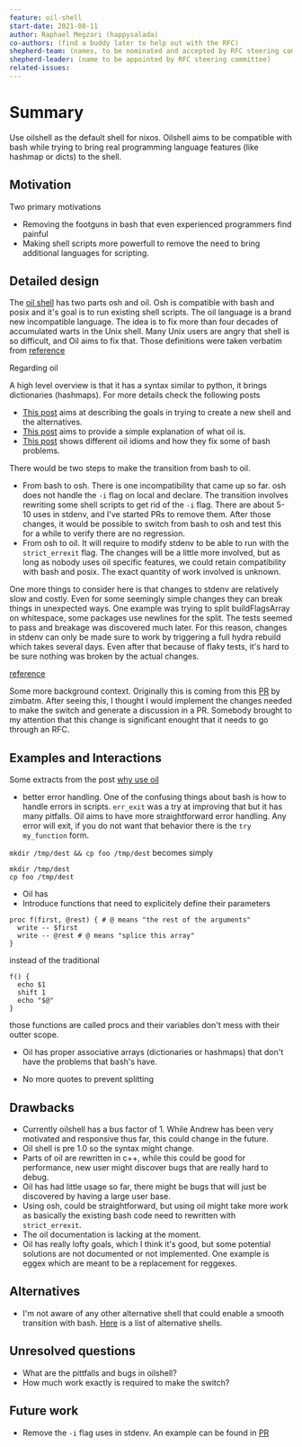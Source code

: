 ```yaml
---
feature: oil-shell
start-date: 2021-08-11
author: Raphael Megzari (happysalada)
co-authors: (find a buddy later to help out with the RFC)
shepherd-team: (names, to be nominated and accepted by RFC steering committee)
shepherd-leader: (name to be appointed by RFC steering committee)
related-issues:
---
```


# Summary

[summary]: #summary

Use oilshell as the default shell for nixos. Oilshell aims to be compatible with bash while trying to bring real programming language features (like hashmap or dicts) to the shell.

## Motivation

[motivation]: #motivation

Two primary motivations

- Removing the footguns in bash that even experienced programmers find painful
- Making shell scripts more powerfull to remove the need to bring additional languages for scripting.

## Detailed design

[design]: #detailed-design

The [oil shell](https://www.oilshell.org/) has two parts osh and oil. Osh is compatible with bash and posix and it's goal is to run existing shell scripts. The oil language is a brand new incompatible language. The idea is to fix more than four decades of accumulated warts in the Unix shell. Many Unix users are angry that shell is so difficult, and Oil aims to fix that. Those definitions were taken verbatim from [reference](https://www.oilshell.org/blog/2021/01/why-a-new-shell.html)

Regarding oil

A high level overview is that it has a syntax similar to python, it brings dictionaries (hashmaps). For more details check the following posts

- [This post](https://www.oilshell.org/blog/2021/01/why-a-new-shell.html) aims at describing the goals in trying to create a new shell and the alternatives.
- [This post](https://www.oilshell.org/blog/2020/01/simplest-explanation.html) aims to provide a simple explanation of what oil is.
- [This post](https://www.oilshell.org/release/latest/doc/idioms.html) shows different oil idioms and how they fix some of bash problems.

There would be two steps to make the transition from bash to oil.

- From bash to osh. There is one incompatibility that came up so far. osh does not handle the `-i` flag on local and declare. The transition involves rewriting some shell scripts to get rid of the `-i` flag. There are about 5-10 uses in stdenv, and I've started PRs to remove them. After those changes, it would be possible to switch from bash to osh and test this for a while to verify there are no regression.
- From osh to oil. It will require to modify stdenv to be able to run with the `strict_errexit` flag. The changes will be a little more involved, but as long as nobody uses oil specific features, we could retain compatibility with bash and posix. The exact quantity of work involved is unknown.

One more things to consider here is that changes to stdenv are relatively slow and costly. Even for some seemingly simple changes they can break things in unexpected ways. One example was trying to split buildFlagsArray on whitespace, some packages use newlines for the split. The tests seemed to pass and breakage was discovered much later. For this reason, changes in stdenv can only be made sure to work by triggering a full hydra rebuild which takes several days. Even after that because of flaky tests, it's hard to be sure nothing was broken by the actual changes.

[reference](https://github.com/oilshell/oil/wiki/Migration-Guide)

Some more background context. Originally this is coming from this [PR](https://github.com/NixOS/nixpkgs/pull/105233) by zimbatm. After seeing this, I thought I would implement the changes needed to make the switch and generate a discussion in a PR. Somebody brought to my attention that this change is significant enought that it needs to go through an RFC.

## Examples and Interactions

[examples-and-interactions]: #examples-and-interactions

Some extracts from the post [why use oil](https://www.oilshell.org/why.html)

- better error handling. One of the confusing things about bash is how to handle errors in scripts. `err_exit` was a try at improving that but it has many pitfalls. Oil aims to have more straightforward error handling. Any error will exit, if you do not want that behavior there is the `try my_function` form.

`mkdir /tmp/dest && cp foo /tmp/dest` becomes simply

```Shell
mkdir /tmp/dest
cp foo /tmp/dest
```

- Oil has
- Introduce functions that need to explicitely define their parameters

```Shell
proc f(first, @rest) { # @ means "the rest of the arguments"
  write -- $first
  write -- @rest # @ means "splice this array"
}
```

instead of the traditional

```Shell
f() {
  echo $1
  shift 1
  echo "$@"
}
```

those functions are called procs and their variables don't mess with their outter scope.

- Oil has proper associative arrays (dictionaries or hashmaps) that don't have the problems that bash's have.

- No more quotes to prevent splitting

## Drawbacks

[drawbacks]: #drawbacks

- Currently oilshell has a bus factor of 1. While Andrew has been very motivated and responsive thus far, this could change in the future.
- Oil shell is pre 1.0 so the syntax might change.
- Parts of oil are rewritten in c++, while this could be good for performance, new user might discover bugs that are really hard to debug.
- Oil has had little usage so far, there might be bugs that will just be discovered by having a large user base.
- Using osh, could be straightforward, but using oil might take more work as basically the existing bash code need to rewritten with `strict_errexit`.
- The oil documentation is lacking at the moment.
- Oil has really lofty goals, which I think it's good, but some potential solutions are not documented or not implemented. One example is eggex which are meant to be a replacement for reggexes.

## Alternatives

[alternatives]: #alternatives

- I'm not aware of any other alternative shell that could enable a smooth transition with bash. [Here](https://github.com/oilshell/oil/wiki/Alternative-Shells) is a list of alternative shells.

## Unresolved questions

[unresolved]: #unresolved-questions

- What are the pittfalls and bugs in oilshell?
- How much work exactly is required to make the switch?

## Future work

[future]: #future-work

- Remove the `-i` flag uses in stdenv. An example can be found in [PR](https://github.com/NixOS/nixpkgs/pull/130597)
